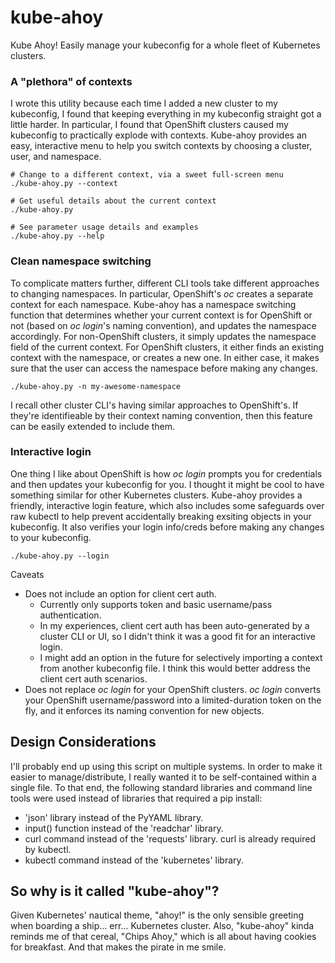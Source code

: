 # kube-ahoy
Kube Ahoy! Easily manage your kubeconfig for a whole fleet of Kubernetes clusters.

### A "plethora" of contexts
I wrote this utility because each time I added a new cluster to my kubeconfig, I found that keeping everything in my kubeconfig straight got a little harder. In particular, I found that OpenShift clusters caused my kubeconfig to practically explode with contexts. Kube-ahoy provides an easy, interactive menu to help you switch contexts by choosing a cluster, user, and namespace.

```
# Change to a different context, via a sweet full-screen menu
./kube-ahoy.py --context

# Get useful details about the current context
./kube-ahoy.py

# See parameter usage details and examples
./kube-ahoy.py --help
```

### Clean namespace switching
To complicate matters further, different CLI tools take different approaches to changing namespaces. In particular, OpenShift's *oc* creates a separate context for each namespace. Kube-ahoy has a namespace switching function that determines whether your current context is for OpenShift or not (based on *oc login*'s naming convention), and updates the namespace accordingly. For non-OpenShift clusters, it simply updates the namespace field of the current context. For OpenShift clusters, it either finds an existing context with the namespace, or creates a new one. In either case, it makes sure that the user can access the namespace before making any changes.

```
./kube-ahoy.py -n my-awesome-namespace
```

I recall other cluster CLI's having similar approaches to OpenShift's. If they're identifieable by their context naming convention, then this feature can be easily extended to include them.

### Interactive login
One thing I like about OpenShift is how *oc login* prompts you for credentials and then updates your kubeconfig for you. I thought it might be cool to have something similar for other Kubernetes clusters. Kube-ahoy provides a friendly, interactive login feature, which also includes some safeguards over raw kubectl to help prevent accidentally breaking exsiting objects in your kubeconfig.  It also verifies your login info/creds before making any changes to your kubeconfig.

```
./kube-ahoy.py --login
```

Caveats
- Does not include an option for client cert auth. 
  - Currently only supports token and basic username/pass authentication.
  - In my experiences, client cert auth has been auto-generated by a cluster CLI or UI, so I didn't think it was a good fit for an interactive login.
  - I might add an option in the future for selectively importing a context from another kubeconfig file. I think this would better address the client cert auth scenarios.
- Does not replace *oc login* for your OpenShift clusters. *oc login* converts your OpenShift username/password into a limited-duration token on the fly, and it enforces its naming convention for new objects.

## Design Considerations
I'll probably end up using this script on multiple systems.  In order to make it easier to manage/distribute, I really wanted it to be self-contained within a single file.  To that end, the following standard libraries and command line tools were used instead of libraries that required a pip install:

- 'json' library instead of the PyYAML library.
- input() function instead of the 'readchar' library.
- curl command instead of the 'requests' library. curl is already required by kubectl.
- kubectl command instead of the 'kubernetes' library.

## So why is it called "kube-ahoy"?
Given Kubernetes' nautical theme, "ahoy!" is the only sensible greeting when boarding a ship... err... Kubernetes cluster.  Also, "kube-ahoy" kinda reminds me of that cereal, "Chips Ahoy," which is all about having cookies for breakfast. And that makes the pirate in me smile.